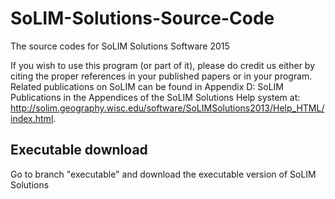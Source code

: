 # SoLIM-Solutions-Source-Code
The source codes for SoLIM Solutions Software 2015

If you wish to use this program (or part of it), please do credit us
either by citing the proper references in your published papers or in 
your program. Related publications on SoLIM can be found in Appendix 
D: SoLIM Publications in the Appendices of the SoLIM Solutions Help 
system at: 
http://solim.geography.wisc.edu/software/SoLIMSolutions2013/Help_HTML/index.html.

## Executable download
Go to branch "executable" and download the executable version of SoLIM Solutions
